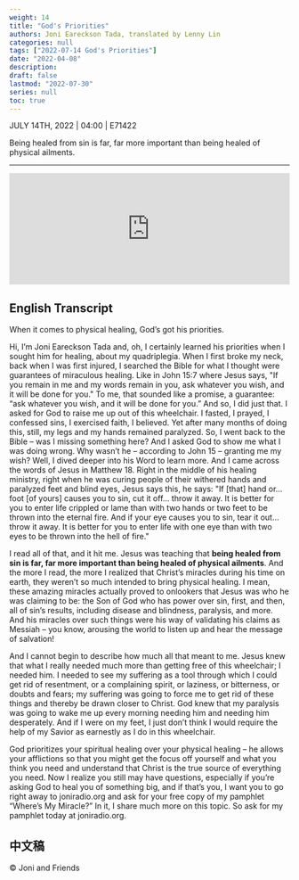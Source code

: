 ```yaml
---
weight: 14
title: "God's Priorities"
authors: Joni Eareckson Tada, translated by Lenny Lin
categories: null
tags: ["2022-07-14 God's Priorities"]
date: "2022-04-08"
description: 
draft: false
lastmod: "2022-07-30"
series: null
toc: true
---
```

JULY 14TH, 2022 | 04:00 | E71422

Being healed from sin is far, far more important than being healed of physical <a class = "hovertip" data-html="true" tooltip_text ="Definition: a physical disorder or illness, especially of a minor or chronic nature.">ailments</a>.

<!--more-->
---
<iframe height="200px" width="100%" frameborder="no" scrolling="no" seamless src="https://player.simplecast.com/ec881d77-7e62-4af5-a916-917aa6aa8699?dark=false"></iframe>

## English Transcript
When it comes to physical healing, God’s got his priorities.

Hi, I’m Joni Eareckson Tada and, oh, I certainly learned his priorities when I sought him for healing, about my quadriplegia. When I first broke my neck, back when I was first injured, I searched the Bible for what I thought were guarantees of miraculous healing. Like in John 15:7 where Jesus says, "If you remain in me and my words remain in you, ask whatever you wish, and it will be done for you." To me, that sounded like a promise, a guarantee: “ask whatever you wish, and it will be done for you.” And so, I did just that. I asked for God to raise me up out of this wheelchair. I fasted, I prayed, I confessed sins, I exercised faith, I believed. Yet after many months of doing this, still, my legs and my hands remained paralyzed. So, I went back to the Bible – was I missing something here? And I asked God to show me what I was doing wrong. Why wasn’t he – according to John 15 – granting me my wish? Well, I dived deeper into his Word to learn more. And I came across the words of Jesus in Matthew 18. Right in the middle of his healing ministry, right when he was curing people of their withered hands and paralyzed feet and blind eyes, Jesus says this, he says: "If [that] hand or… foot [of yours] causes you to sin, cut it off… throw it away. It is better for you to enter life crippled or lame than with two hands or two feet to be thrown into the eternal fire. And if your eye causes you to sin, tear it out… throw it away. It is better for you to enter life with one eye than with two eyes to be thrown into the hell of fire."

I read all of that, and it hit me. Jesus was teaching that **being healed from sin is far, far more important than being healed of physical ailments**. And the more I read, the more I realized that Christ’s miracles during his time on earth, they weren’t so much intended to bring physical healing. I mean, these amazing miracles actually proved to onlookers that Jesus was who he was claiming to be: the Son of God who has power over sin, first, and then, all of sin’s results, including disease and blindness, paralysis, and more. And his miracles over such things were his way of validating his claims as Messiah – you know, arousing the world to listen up and hear the message of salvation!

And I cannot begin to describe how much all that meant to me. Jesus knew that what I really needed much more than getting free of this wheelchair; I needed him. I needed to see my suffering as a tool through which I could get rid of resentment, or a complaining spirit, or laziness, or bitterness, or doubts and fears; my suffering was going to force me to get rid of these things and thereby be drawn closer to Christ. God knew that my paralysis was going to wake me up every morning needing him and needing him desperately. And if I were on my feet, I just don’t think I would require the help of my Savior as earnestly as I do in this wheelchair.

God prioritizes your spiritual healing over your physical healing – he allows your afflictions so that you might get the focus off yourself and what you think you need and understand that Christ is the true source of everything you need. Now I realize you still may have questions, especially if you’re asking God to heal you of something big, and if that’s you, I want you to go right away to joniradio.org and ask for your free copy of my pamphlet “Where’s My Miracle?” In it, I share much more on this topic. So ask for my pamphlet today at joniradio.org.

## 中文稿

© Joni and Friends 